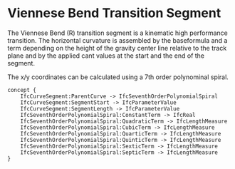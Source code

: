 Viennese Bend Transition Segment
================================

The Viennese Bend (R) transition segment is a kinematic high performance transition. The horizontal curvature is assembled by the baseformula and a term depending on the height of the gravity center line relative to the track plane and by the applied cant values at the start and the end of the segment.

 The x/y coordinates can be calculated using a 7th order polynominal spiral.

```
concept {
    IfcCurveSegment:ParentCurve -> IfcSeventhOrderPolynomialSpiral
    IfcCurveSegment:SegmentStart -> IfcParameterValue
    IfcCurveSegment:SegmentLength -> IfcParameterValue
    IfcSeventhOrderPolynomialSpiral:ConstantTerm -> IfcReal
    IfcSeventhOrderPolynomialSpiral:QuadraticTerm -> IfcLengthMeasure
    IfcSeventhOrderPolynomialSpiral:CubicTerm -> IfcLengthMeasure
    IfcSeventhOrderPolynomialSpiral:QuarticTerm -> IfcLengthMeasure
    IfcSeventhOrderPolynomialSpiral:QuinticTerm -> IfcLengthMeasure
    IfcSeventhOrderPolynomialSpiral:SexticTerm -> IfcLengthMeasure
    IfcSeventhOrderPolynomialSpiral:SepticTerm -> IfcLengthMeasure
}
```
